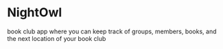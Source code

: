 # NightOwl
book club app where you can keep track of groups, members, books, and the next location of your book club

